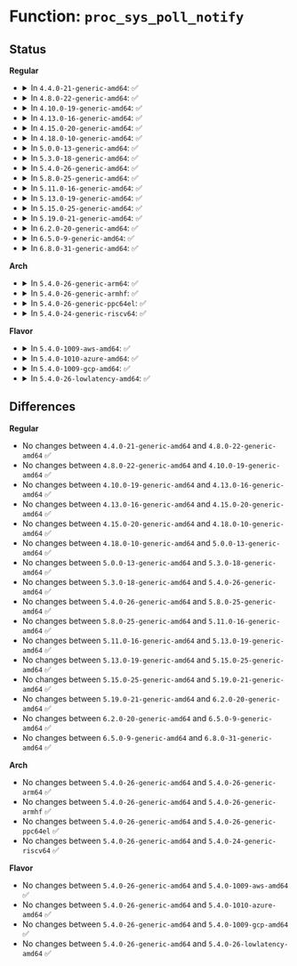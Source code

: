 # Function: <code>proc_sys_poll_notify</code>

## Status
<b>Regular</b>
<ul>
<li>
<details>
<summary>In <code>4.4.0-21-generic-amd64</code>: ✅</summary>

```c
void proc_sys_poll_notify(struct ctl_table_poll * poll)
```

```json
{
  "name": "proc_sys_poll_notify",
  "collision_type": "Unique Global",
  "inline_type": "No",
  "funcs": [
    {
      "addr": 18446744071581489440,
      "name": "proc_sys_poll_notify",
      "external": true,
      "loc": "fs/proc/proc_sysctl.c:44",
      "file": "fs/proc/proc_sysctl.c",
      "inline": "seen, unknown",
      "caller_inline": [],
      "caller_func": [
        "kernel/utsname_sysctl.c:proc_do_uts_string",
        "kernel/utsname_sysctl.c:uts_proc_notify"
      ]
    }
  ],
  "symbols": [
    {
      "addr": 18446744071581489440,
      "name": "proc_sys_poll_notify",
      "section": ".text",
      "bind": "STB_GLOBAL",
      "size": 41
    }
  ]
}
```
</details>
</li>
<li>
<details>
<summary>In <code>4.8.0-22-generic-amd64</code>: ✅</summary>

```c
void proc_sys_poll_notify(struct ctl_table_poll * poll)
```

```json
{
  "name": "proc_sys_poll_notify",
  "collision_type": "Unique Global",
  "inline_type": "No",
  "funcs": [
    {
      "addr": 18446744071581674080,
      "name": "proc_sys_poll_notify",
      "external": true,
      "loc": "fs/proc/proc_sysctl.c:44",
      "file": "fs/proc/proc_sysctl.c",
      "inline": "seen, unknown",
      "caller_inline": [],
      "caller_func": [
        "kernel/utsname_sysctl.c:uts_proc_notify",
        "kernel/utsname_sysctl.c:proc_do_uts_string"
      ]
    }
  ],
  "symbols": [
    {
      "addr": 18446744071581674080,
      "name": "proc_sys_poll_notify",
      "section": ".text",
      "bind": "STB_GLOBAL",
      "size": 41
    }
  ]
}
```
</details>
</li>
<li>
<details>
<summary>In <code>4.10.0-19-generic-amd64</code>: ✅</summary>

```c
void proc_sys_poll_notify(struct ctl_table_poll * poll)
```

```json
{
  "name": "proc_sys_poll_notify",
  "collision_type": "Unique Global",
  "inline_type": "No",
  "funcs": [
    {
      "addr": 18446744071581762224,
      "name": "proc_sys_poll_notify",
      "external": true,
      "loc": "fs/proc/proc_sysctl.c:44",
      "file": "fs/proc/proc_sysctl.c",
      "inline": "seen, unknown",
      "caller_inline": [],
      "caller_func": [
        "kernel/utsname_sysctl.c:uts_proc_notify",
        "kernel/utsname_sysctl.c:proc_do_uts_string"
      ]
    }
  ],
  "symbols": [
    {
      "addr": 18446744071581762224,
      "name": "proc_sys_poll_notify",
      "section": ".text",
      "bind": "STB_GLOBAL",
      "size": 41
    }
  ]
}
```
</details>
</li>
<li>
<details>
<summary>In <code>4.13.0-16-generic-amd64</code>: ✅</summary>

```c
void proc_sys_poll_notify(struct ctl_table_poll * poll)
```

```json
{
  "name": "proc_sys_poll_notify",
  "collision_type": "Unique Global",
  "inline_type": "No",
  "funcs": [
    {
      "addr": 18446744071581816352,
      "name": "proc_sys_poll_notify",
      "external": true,
      "loc": "fs/proc/proc_sysctl.c:45",
      "file": "fs/proc/proc_sysctl.c",
      "inline": "seen, unknown",
      "caller_inline": [],
      "caller_func": [
        "kernel/utsname_sysctl.c:uts_proc_notify",
        "kernel/utsname_sysctl.c:proc_do_uts_string"
      ]
    }
  ],
  "symbols": [
    {
      "addr": 18446744071581816352,
      "name": "proc_sys_poll_notify",
      "section": ".text",
      "bind": "STB_GLOBAL",
      "size": 42
    }
  ]
}
```
</details>
</li>
<li>
<details>
<summary>In <code>4.15.0-20-generic-amd64</code>: ✅</summary>

```c
void proc_sys_poll_notify(struct ctl_table_poll * poll)
```

```json
{
  "name": "proc_sys_poll_notify",
  "collision_type": "Unique Global",
  "inline_type": "No",
  "funcs": [
    {
      "addr": 18446744071581965920,
      "name": "proc_sys_poll_notify",
      "external": true,
      "loc": "fs/proc/proc_sysctl.c:46",
      "file": "fs/proc/proc_sysctl.c",
      "inline": "seen, unknown",
      "caller_inline": [],
      "caller_func": [
        "kernel/utsname_sysctl.c:uts_proc_notify",
        "kernel/utsname_sysctl.c:proc_do_uts_string"
      ]
    }
  ],
  "symbols": [
    {
      "addr": 18446744071581965920,
      "name": "proc_sys_poll_notify",
      "section": ".text",
      "bind": "STB_GLOBAL",
      "size": 42
    }
  ]
}
```
</details>
</li>
<li>
<details>
<summary>In <code>4.18.0-10-generic-amd64</code>: ✅</summary>

```c
void proc_sys_poll_notify(struct ctl_table_poll * poll)
```

```json
{
  "name": "proc_sys_poll_notify",
  "collision_type": "Unique Global",
  "inline_type": "No",
  "funcs": [
    {
      "addr": 18446744071582150784,
      "name": "proc_sys_poll_notify",
      "external": true,
      "loc": "fs/proc/proc_sysctl.c:46",
      "file": "fs/proc/proc_sysctl.c",
      "inline": "seen, unknown",
      "caller_inline": [],
      "caller_func": [
        "kernel/utsname_sysctl.c:uts_proc_notify",
        "kernel/utsname_sysctl.c:proc_do_uts_string"
      ]
    }
  ],
  "symbols": [
    {
      "addr": 18446744071582150784,
      "name": "proc_sys_poll_notify",
      "section": ".text",
      "bind": "STB_GLOBAL",
      "size": 41
    }
  ]
}
```
</details>
</li>
<li>
<details>
<summary>In <code>5.0.0-13-generic-amd64</code>: ✅</summary>

```c
void proc_sys_poll_notify(struct ctl_table_poll * poll)
```

```json
{
  "name": "proc_sys_poll_notify",
  "collision_type": "Unique Global",
  "inline_type": "No",
  "funcs": [
    {
      "addr": 18446744071582245456,
      "name": "proc_sys_poll_notify",
      "external": true,
      "loc": "fs/proc/proc_sysctl.c:46",
      "file": "fs/proc/proc_sysctl.c",
      "inline": "seen, unknown",
      "caller_inline": [],
      "caller_func": [
        "kernel/utsname_sysctl.c:uts_proc_notify",
        "kernel/utsname_sysctl.c:proc_do_uts_string"
      ]
    }
  ],
  "symbols": [
    {
      "addr": 18446744071582245456,
      "name": "proc_sys_poll_notify",
      "section": ".text",
      "bind": "STB_GLOBAL",
      "size": 41
    }
  ]
}
```
</details>
</li>
<li>
<details>
<summary>In <code>5.3.0-18-generic-amd64</code>: ✅</summary>

```c
void proc_sys_poll_notify(struct ctl_table_poll * poll)
```

```json
{
  "name": "proc_sys_poll_notify",
  "collision_type": "Unique Global",
  "inline_type": "No",
  "funcs": [
    {
      "addr": 18446744071582410096,
      "name": "proc_sys_poll_notify",
      "external": true,
      "loc": "fs/proc/proc_sysctl.c:51",
      "file": "fs/proc/proc_sysctl.c",
      "inline": "seen, unknown",
      "caller_inline": [],
      "caller_func": [
        "kernel/utsname_sysctl.c:uts_proc_notify",
        "kernel/utsname_sysctl.c:proc_do_uts_string"
      ]
    }
  ],
  "symbols": [
    {
      "addr": 18446744071582410096,
      "name": "proc_sys_poll_notify",
      "section": ".text",
      "bind": "STB_GLOBAL",
      "size": 41
    }
  ]
}
```
</details>
</li>
<li>
<details>
<summary>In <code>5.4.0-26-generic-amd64</code>: ✅</summary>

```c
void proc_sys_poll_notify(struct ctl_table_poll * poll)
```

```json
{
  "name": "proc_sys_poll_notify",
  "collision_type": "Unique Global",
  "inline_type": "No",
  "funcs": [
    {
      "addr": 18446744071582509056,
      "name": "proc_sys_poll_notify",
      "external": true,
      "loc": "fs/proc/proc_sysctl.c:51",
      "file": "fs/proc/proc_sysctl.c",
      "inline": "seen, unknown",
      "caller_inline": [],
      "caller_func": [
        "kernel/utsname_sysctl.c:uts_proc_notify",
        "kernel/utsname_sysctl.c:proc_do_uts_string"
      ]
    }
  ],
  "symbols": [
    {
      "addr": 18446744071582509056,
      "name": "proc_sys_poll_notify",
      "section": ".text",
      "bind": "STB_GLOBAL",
      "size": 41
    }
  ]
}
```
</details>
</li>
<li>
<details>
<summary>In <code>5.8.0-25-generic-amd64</code>: ✅</summary>

```c
void proc_sys_poll_notify(struct ctl_table_poll * poll)
```

```json
{
  "name": "proc_sys_poll_notify",
  "collision_type": "Unique Global",
  "inline_type": "No",
  "funcs": [
    {
      "addr": 18446744071582813120,
      "name": "proc_sys_poll_notify",
      "external": true,
      "loc": "fs/proc/proc_sysctl.c:52",
      "file": "fs/proc/proc_sysctl.c",
      "inline": "seen, unknown",
      "caller_inline": [],
      "caller_func": [
        "kernel/utsname_sysctl.c:uts_proc_notify",
        "kernel/utsname_sysctl.c:proc_do_uts_string"
      ]
    }
  ],
  "symbols": [
    {
      "addr": 18446744071582813120,
      "name": "proc_sys_poll_notify",
      "section": ".text",
      "bind": "STB_GLOBAL",
      "size": 41
    }
  ]
}
```
</details>
</li>
<li>
<details>
<summary>In <code>5.11.0-16-generic-amd64</code>: ✅</summary>

```c
void proc_sys_poll_notify(struct ctl_table_poll * poll)
```

```json
{
  "name": "proc_sys_poll_notify",
  "collision_type": "Unique Global",
  "inline_type": "No",
  "funcs": [
    {
      "addr": 18446744071582886832,
      "name": "proc_sys_poll_notify",
      "external": true,
      "loc": "fs/proc/proc_sysctl.c:53",
      "file": "fs/proc/proc_sysctl.c",
      "inline": "seen, unknown",
      "caller_inline": [],
      "caller_func": [
        "kernel/utsname_sysctl.c:uts_proc_notify",
        "kernel/utsname_sysctl.c:proc_do_uts_string"
      ]
    }
  ],
  "symbols": [
    {
      "addr": 18446744071582886832,
      "name": "proc_sys_poll_notify",
      "section": ".text",
      "bind": "STB_GLOBAL",
      "size": 41
    }
  ]
}
```
</details>
</li>
<li>
<details>
<summary>In <code>5.13.0-19-generic-amd64</code>: ✅</summary>

```c
void proc_sys_poll_notify(struct ctl_table_poll * poll)
```

```json
{
  "name": "proc_sys_poll_notify",
  "collision_type": "Unique Global",
  "inline_type": "No",
  "funcs": [
    {
      "addr": 18446744071582914512,
      "name": "proc_sys_poll_notify",
      "external": true,
      "loc": "fs/proc/proc_sysctl.c:53",
      "file": "fs/proc/proc_sysctl.c",
      "inline": "seen, unknown",
      "caller_inline": [],
      "caller_func": [
        "kernel/utsname_sysctl.c:uts_proc_notify",
        "kernel/utsname_sysctl.c:proc_do_uts_string"
      ]
    }
  ],
  "symbols": [
    {
      "addr": 18446744071582914512,
      "name": "proc_sys_poll_notify",
      "section": ".text",
      "bind": "STB_GLOBAL",
      "size": 41
    }
  ]
}
```
</details>
</li>
<li>
<details>
<summary>In <code>5.15.0-25-generic-amd64</code>: ✅</summary>

```c
void proc_sys_poll_notify(struct ctl_table_poll * poll)
```

```json
{
  "name": "proc_sys_poll_notify",
  "collision_type": "Unique Global",
  "inline_type": "No",
  "funcs": [
    {
      "addr": 18446744071583249120,
      "name": "proc_sys_poll_notify",
      "external": true,
      "loc": "fs/proc/proc_sysctl.c:53",
      "file": "fs/proc/proc_sysctl.c",
      "inline": "seen, unknown",
      "caller_inline": [],
      "caller_func": [
        "kernel/utsname_sysctl.c:uts_proc_notify",
        "kernel/utsname_sysctl.c:proc_do_uts_string"
      ]
    }
  ],
  "symbols": [
    {
      "addr": 18446744071583249120,
      "name": "proc_sys_poll_notify",
      "section": ".text",
      "bind": "STB_GLOBAL",
      "size": 41
    }
  ]
}
```
</details>
</li>
<li>
<details>
<summary>In <code>5.19.0-21-generic-amd64</code>: ✅</summary>

```c
void proc_sys_poll_notify(struct ctl_table_poll * poll)
```

```json
{
  "name": "proc_sys_poll_notify",
  "collision_type": "Unique Global",
  "inline_type": "No",
  "funcs": [
    {
      "addr": 18446744071583748576,
      "name": "proc_sys_poll_notify",
      "external": true,
      "loc": "fs/proc/proc_sysctl.c:74",
      "file": "fs/proc/proc_sysctl.c",
      "inline": "seen, unknown",
      "caller_inline": [],
      "caller_func": [
        "kernel/utsname_sysctl.c:uts_proc_notify",
        "kernel/utsname_sysctl.c:proc_do_uts_string"
      ]
    }
  ],
  "symbols": [
    {
      "addr": 18446744071583748576,
      "name": "proc_sys_poll_notify",
      "section": ".text",
      "bind": "STB_GLOBAL",
      "size": 65
    }
  ]
}
```
</details>
</li>
<li>
<details>
<summary>In <code>6.2.0-20-generic-amd64</code>: ✅</summary>

```c
void proc_sys_poll_notify(struct ctl_table_poll * poll)
```

```json
{
  "name": "proc_sys_poll_notify",
  "collision_type": "Unique Global",
  "inline_type": "No",
  "funcs": [
    {
      "addr": 18446744071584364096,
      "name": "proc_sys_poll_notify",
      "external": true,
      "loc": "fs/proc/proc_sysctl.c:67",
      "file": "fs/proc/proc_sysctl.c",
      "inline": "seen, unknown",
      "caller_inline": [],
      "caller_func": [
        "kernel/utsname_sysctl.c:uts_proc_notify",
        "kernel/utsname_sysctl.c:proc_do_uts_string"
      ]
    }
  ],
  "symbols": [
    {
      "addr": 18446744071584364096,
      "name": "proc_sys_poll_notify",
      "section": ".text",
      "bind": "STB_GLOBAL",
      "size": 69
    }
  ]
}
```
</details>
</li>
<li>
<details>
<summary>In <code>6.5.0-9-generic-amd64</code>: ✅</summary>

```c
void proc_sys_poll_notify(struct ctl_table_poll * poll)
```

```json
{
  "name": "proc_sys_poll_notify",
  "collision_type": "Unique Global",
  "inline_type": "No",
  "funcs": [
    {
      "addr": 18446744071584594592,
      "name": "proc_sys_poll_notify",
      "external": true,
      "loc": "fs/proc/proc_sysctl.c:59",
      "file": "fs/proc/proc_sysctl.c",
      "inline": "seen, unknown",
      "caller_inline": [],
      "caller_func": [
        "kernel/utsname_sysctl.c:uts_proc_notify",
        "kernel/utsname_sysctl.c:proc_do_uts_string"
      ]
    }
  ],
  "symbols": [
    {
      "addr": 18446744071584594592,
      "name": "proc_sys_poll_notify",
      "section": ".text",
      "bind": "STB_GLOBAL",
      "size": 69
    }
  ]
}
```
</details>
</li>
<li>
<details>
<summary>In <code>6.8.0-31-generic-amd64</code>: ✅</summary>

```c
void proc_sys_poll_notify(struct ctl_table_poll * poll)
```

```json
{
  "name": "proc_sys_poll_notify",
  "collision_type": "Unique Global",
  "inline_type": "No",
  "funcs": [
    {
      "addr": 18446744071584826192,
      "name": "proc_sys_poll_notify",
      "external": true,
      "loc": "fs/proc/proc_sysctl.c:60",
      "file": "fs/proc/proc_sysctl.c",
      "inline": "seen, unknown",
      "caller_inline": [],
      "caller_func": [
        "kernel/utsname_sysctl.c:uts_proc_notify",
        "kernel/utsname_sysctl.c:proc_do_uts_string"
      ]
    }
  ],
  "symbols": [
    {
      "addr": 18446744071584826192,
      "name": "proc_sys_poll_notify",
      "section": ".text",
      "bind": "STB_GLOBAL",
      "size": 69
    }
  ]
}
```
</details>
</li>
</ul>
<b>Arch</b>
<ul>
<li>
<details>
<summary>In <code>5.4.0-26-generic-arm64</code>: ✅</summary>

```c
void proc_sys_poll_notify(struct ctl_table_poll * poll)
```

```json
{
  "name": "proc_sys_poll_notify",
  "collision_type": "Unique Global",
  "inline_type": "No",
  "funcs": [
    {
      "addr": 18446603336494135736,
      "name": "proc_sys_poll_notify",
      "external": true,
      "loc": "fs/proc/proc_sysctl.c:51",
      "file": "fs/proc/proc_sysctl.c",
      "inline": "seen, unknown",
      "caller_inline": [],
      "caller_func": [
        "kernel/utsname_sysctl.c:uts_proc_notify",
        "kernel/utsname_sysctl.c:proc_do_uts_string"
      ]
    }
  ],
  "symbols": [
    {
      "addr": 18446603336494135736,
      "name": "proc_sys_poll_notify",
      "section": ".text",
      "bind": "STB_GLOBAL",
      "size": 112
    }
  ]
}
```
</details>
</li>
<li>
<details>
<summary>In <code>5.4.0-26-generic-armhf</code>: ✅</summary>

```c
void proc_sys_poll_notify(struct ctl_table_poll * poll)
```

```json
{
  "name": "proc_sys_poll_notify",
  "collision_type": "Unique Global",
  "inline_type": "No",
  "funcs": [
    {
      "addr": 3227584008,
      "name": "proc_sys_poll_notify",
      "external": true,
      "loc": "fs/proc/proc_sysctl.c:51",
      "file": "fs/proc/proc_sysctl.c",
      "inline": "seen, unknown",
      "caller_inline": [],
      "caller_func": [
        "kernel/utsname_sysctl.c:uts_proc_notify",
        "kernel/utsname_sysctl.c:proc_do_uts_string"
      ]
    }
  ],
  "symbols": [
    {
      "addr": 3227584008,
      "name": "proc_sys_poll_notify",
      "section": ".text",
      "bind": "STB_GLOBAL",
      "size": 76
    }
  ]
}
```
</details>
</li>
<li>
<details>
<summary>In <code>5.4.0-26-generic-ppc64el</code>: ✅</summary>

```c
void proc_sys_poll_notify(struct ctl_table_poll * poll)
```

```json
{
  "name": "proc_sys_poll_notify",
  "collision_type": "Unique Global",
  "inline_type": "No",
  "funcs": [
    {
      "addr": 13835058055287812336,
      "name": "proc_sys_poll_notify",
      "external": true,
      "loc": "fs/proc/proc_sysctl.c:51",
      "file": "fs/proc/proc_sysctl.c",
      "inline": "seen, unknown",
      "caller_inline": [],
      "caller_func": [
        "kernel/utsname_sysctl.c:uts_proc_notify",
        "kernel/utsname_sysctl.c:proc_do_uts_string"
      ]
    }
  ],
  "symbols": [
    {
      "addr": 13835058055287812336,
      "name": "proc_sys_poll_notify",
      "section": ".text",
      "bind": "STB_GLOBAL",
      "size": 92
    }
  ]
}
```
</details>
</li>
<li>
<details>
<summary>In <code>5.4.0-24-generic-riscv64</code>: ✅</summary>

```c
void proc_sys_poll_notify(struct ctl_table_poll * poll)
```

```json
{
  "name": "proc_sys_poll_notify",
  "collision_type": "Unique Global",
  "inline_type": "No",
  "funcs": [
    {
      "addr": 18446743936273616218,
      "name": "proc_sys_poll_notify",
      "external": true,
      "loc": "fs/proc/proc_sysctl.c:51",
      "file": "fs/proc/proc_sysctl.c",
      "inline": "seen, unknown",
      "caller_inline": [],
      "caller_func": [
        "kernel/utsname_sysctl.c:uts_proc_notify",
        "kernel/utsname_sysctl.c:proc_do_uts_string"
      ]
    }
  ],
  "symbols": [
    {
      "addr": 18446743936273616218,
      "name": "proc_sys_poll_notify",
      "section": ".text",
      "bind": "STB_GLOBAL",
      "size": 58
    }
  ]
}
```
</details>
</li>
</ul>
<b>Flavor</b>
<ul>
<li>
<details>
<summary>In <code>5.4.0-1009-aws-amd64</code>: ✅</summary>

```c
void proc_sys_poll_notify(struct ctl_table_poll * poll)
```

```json
{
  "name": "proc_sys_poll_notify",
  "collision_type": "Unique Global",
  "inline_type": "No",
  "funcs": [
    {
      "addr": 18446744071582477792,
      "name": "proc_sys_poll_notify",
      "external": true,
      "loc": "fs/proc/proc_sysctl.c:51",
      "file": "fs/proc/proc_sysctl.c",
      "inline": "seen, unknown",
      "caller_inline": [],
      "caller_func": [
        "kernel/utsname_sysctl.c:uts_proc_notify",
        "kernel/utsname_sysctl.c:proc_do_uts_string"
      ]
    }
  ],
  "symbols": [
    {
      "addr": 18446744071582477792,
      "name": "proc_sys_poll_notify",
      "section": ".text",
      "bind": "STB_GLOBAL",
      "size": 41
    }
  ]
}
```
</details>
</li>
<li>
<details>
<summary>In <code>5.4.0-1010-azure-amd64</code>: ✅</summary>

```c
void proc_sys_poll_notify(struct ctl_table_poll * poll)
```

```json
{
  "name": "proc_sys_poll_notify",
  "collision_type": "Unique Global",
  "inline_type": "No",
  "funcs": [
    {
      "addr": 18446744071582415024,
      "name": "proc_sys_poll_notify",
      "external": true,
      "loc": "fs/proc/proc_sysctl.c:51",
      "file": "fs/proc/proc_sysctl.c",
      "inline": "seen, unknown",
      "caller_inline": [],
      "caller_func": [
        "kernel/utsname_sysctl.c:uts_proc_notify",
        "kernel/utsname_sysctl.c:proc_do_uts_string"
      ]
    }
  ],
  "symbols": [
    {
      "addr": 18446744071582415024,
      "name": "proc_sys_poll_notify",
      "section": ".text",
      "bind": "STB_GLOBAL",
      "size": 41
    }
  ]
}
```
</details>
</li>
<li>
<details>
<summary>In <code>5.4.0-1009-gcp-amd64</code>: ✅</summary>

```c
void proc_sys_poll_notify(struct ctl_table_poll * poll)
```

```json
{
  "name": "proc_sys_poll_notify",
  "collision_type": "Unique Global",
  "inline_type": "No",
  "funcs": [
    {
      "addr": 18446744071582468272,
      "name": "proc_sys_poll_notify",
      "external": true,
      "loc": "fs/proc/proc_sysctl.c:51",
      "file": "fs/proc/proc_sysctl.c",
      "inline": "seen, unknown",
      "caller_inline": [],
      "caller_func": [
        "kernel/utsname_sysctl.c:uts_proc_notify",
        "kernel/utsname_sysctl.c:proc_do_uts_string"
      ]
    }
  ],
  "symbols": [
    {
      "addr": 18446744071582468272,
      "name": "proc_sys_poll_notify",
      "section": ".text",
      "bind": "STB_GLOBAL",
      "size": 41
    }
  ]
}
```
</details>
</li>
<li>
<details>
<summary>In <code>5.4.0-26-lowlatency-amd64</code>: ✅</summary>

```c
void proc_sys_poll_notify(struct ctl_table_poll * poll)
```

```json
{
  "name": "proc_sys_poll_notify",
  "collision_type": "Unique Global",
  "inline_type": "No",
  "funcs": [
    {
      "addr": 18446744071582548672,
      "name": "proc_sys_poll_notify",
      "external": true,
      "loc": "fs/proc/proc_sysctl.c:51",
      "file": "fs/proc/proc_sysctl.c",
      "inline": "seen, unknown",
      "caller_inline": [],
      "caller_func": [
        "kernel/utsname_sysctl.c:uts_proc_notify",
        "kernel/utsname_sysctl.c:proc_do_uts_string"
      ]
    }
  ],
  "symbols": [
    {
      "addr": 18446744071582548672,
      "name": "proc_sys_poll_notify",
      "section": ".text",
      "bind": "STB_GLOBAL",
      "size": 41
    }
  ]
}
```
</details>
</li>
</ul>

## Differences
<b>Regular</b>
<ul>
<li>
No changes between <code>4.4.0-21-generic-amd64</code> and <code>4.8.0-22-generic-amd64</code> ✅
</li>
<li>
No changes between <code>4.8.0-22-generic-amd64</code> and <code>4.10.0-19-generic-amd64</code> ✅
</li>
<li>
No changes between <code>4.10.0-19-generic-amd64</code> and <code>4.13.0-16-generic-amd64</code> ✅
</li>
<li>
No changes between <code>4.13.0-16-generic-amd64</code> and <code>4.15.0-20-generic-amd64</code> ✅
</li>
<li>
No changes between <code>4.15.0-20-generic-amd64</code> and <code>4.18.0-10-generic-amd64</code> ✅
</li>
<li>
No changes between <code>4.18.0-10-generic-amd64</code> and <code>5.0.0-13-generic-amd64</code> ✅
</li>
<li>
No changes between <code>5.0.0-13-generic-amd64</code> and <code>5.3.0-18-generic-amd64</code> ✅
</li>
<li>
No changes between <code>5.3.0-18-generic-amd64</code> and <code>5.4.0-26-generic-amd64</code> ✅
</li>
<li>
No changes between <code>5.4.0-26-generic-amd64</code> and <code>5.8.0-25-generic-amd64</code> ✅
</li>
<li>
No changes between <code>5.8.0-25-generic-amd64</code> and <code>5.11.0-16-generic-amd64</code> ✅
</li>
<li>
No changes between <code>5.11.0-16-generic-amd64</code> and <code>5.13.0-19-generic-amd64</code> ✅
</li>
<li>
No changes between <code>5.13.0-19-generic-amd64</code> and <code>5.15.0-25-generic-amd64</code> ✅
</li>
<li>
No changes between <code>5.15.0-25-generic-amd64</code> and <code>5.19.0-21-generic-amd64</code> ✅
</li>
<li>
No changes between <code>5.19.0-21-generic-amd64</code> and <code>6.2.0-20-generic-amd64</code> ✅
</li>
<li>
No changes between <code>6.2.0-20-generic-amd64</code> and <code>6.5.0-9-generic-amd64</code> ✅
</li>
<li>
No changes between <code>6.5.0-9-generic-amd64</code> and <code>6.8.0-31-generic-amd64</code> ✅
</li>
</ul>
<b>Arch</b>
<ul>
<li>
No changes between <code>5.4.0-26-generic-amd64</code> and <code>5.4.0-26-generic-arm64</code> ✅
</li>
<li>
No changes between <code>5.4.0-26-generic-amd64</code> and <code>5.4.0-26-generic-armhf</code> ✅
</li>
<li>
No changes between <code>5.4.0-26-generic-amd64</code> and <code>5.4.0-26-generic-ppc64el</code> ✅
</li>
<li>
No changes between <code>5.4.0-26-generic-amd64</code> and <code>5.4.0-24-generic-riscv64</code> ✅
</li>
</ul>
<b>Flavor</b>
<ul>
<li>
No changes between <code>5.4.0-26-generic-amd64</code> and <code>5.4.0-1009-aws-amd64</code> ✅
</li>
<li>
No changes between <code>5.4.0-26-generic-amd64</code> and <code>5.4.0-1010-azure-amd64</code> ✅
</li>
<li>
No changes between <code>5.4.0-26-generic-amd64</code> and <code>5.4.0-1009-gcp-amd64</code> ✅
</li>
<li>
No changes between <code>5.4.0-26-generic-amd64</code> and <code>5.4.0-26-lowlatency-amd64</code> ✅
</li>
</ul>
